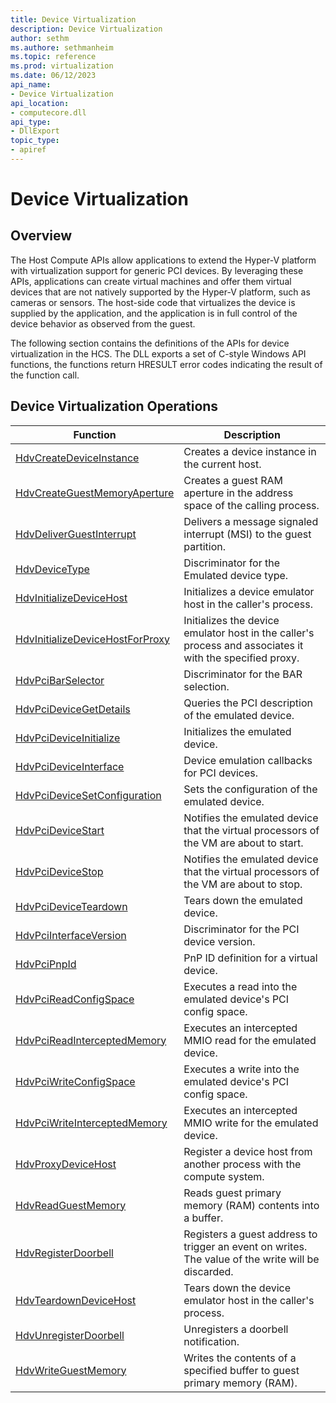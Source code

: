 ```yaml
---
title: Device Virtualization
description: Device Virtualization
author: sethm
ms.authore: sethmanheim
ms.topic: reference
ms.prod: virtualization
ms.date: 06/12/2023
api_name:
- Device Virtualization
api_location:
- computecore.dll
api_type:
- DllExport
topic_type: 
- apiref
---
```

# Device Virtualization

## Overview

The Host Compute APIs allow applications to extend the Hyper-V platform with virtualization support for generic PCI devices. By leveraging these APIs, applications can create virtual machines and offer them virtual devices that are not natively supported by the Hyper-V platform, such as cameras or sensors. The host-side code that virtualizes the device is supplied by the application, and the application is in full control of the device behavior as observed from the guest.

The following section contains the definitions of the APIs for device virtualization in the HCS. The DLL exports a set of C-style Windows API functions, the functions return HRESULT error codes indicating the result of the function call.

## Device Virtualization Operations

|Function   |Description|
|---|---|
|[HdvCreateDeviceInstance](HdvCreateDeviceInstance.md)|Creates a device instance in the current host.|
|[HdvCreateGuestMemoryAperture](./HdvCreateGuestMemoryAperture.md)|Creates a guest RAM aperture in the address space of the calling process.|
|[HdvDeliverGuestInterrupt](./HdvDeliverGuestInterrupt.md)|Delivers a message signaled interrupt (MSI) to the guest partition.|
|[HdvDeviceType](HdvDeviceType.md)|Discriminator for the Emulated device type.|
|[HdvInitializeDeviceHost](HdvInitializeDeviceHost.md)|Initializes a device emulator host in the caller's process.|
|[HdvInitializeDeviceHostForProxy](HdvInitializeDeviceHostForProxy.md)|Initializes the device emulator host in the caller's process and associates it with the specified proxy.|
|[HdvPciBarSelector](HdvPciBarSelector.md)|Discriminator for the BAR selection.|
|[HdvPciDeviceGetDetails](HdvPciDeviceGetDetails.md)|Queries the PCI description of the emulated device.|
|[HdvPciDeviceInitialize](HdvPciDeviceInitialize.md)|Initializes the emulated device.|
|[HdvPciDeviceInterface](HdvPciDeviceInterface.md)|Device emulation callbacks for PCI devices.|
|[HdvPciDeviceSetConfiguration](HdvPciDeviceSetConfiguration.md)|Sets the configuration of the emulated device.|
|[HdvPciDeviceStart](HdvPciDeviceStart.md)|Notifies the emulated device that the virtual processors of the VM are about to start.|
|[HdvPciDeviceStop](HdvPciDeviceStop.md)|Notifies the emulated device that the virtual processors of the VM are about to stop.|
|[HdvPciDeviceTeardown](HdvPciDeviceTeardown.md)|Tears down the emulated device.|
|[HdvPciInterfaceVersion](HdvPciInterfaceVersion.md)|Discriminator for the PCI device version.|
|[HdvPciPnpId](HdvPciPnpId.md)|PnP ID definition for a virtual device.|
|[HdvPciReadConfigSpace](HdvPciReadConfigSpace.md)|Executes a read into the emulated device's PCI config space.|
|[HdvPciReadInterceptedMemory](HdvPciReadInterceptedMemory.md)|Executes an intercepted MMIO read for the emulated device.|
|[HdvPciWriteConfigSpace](HdvPciWriteConfigSpace.md)|Executes a write into the emulated device's PCI config space.|
|[HdvPciWriteInterceptedMemory](HdvPciWriteInterceptedMemory.md)|Executes an intercepted MMIO write for the emulated device.|
|[HdvProxyDeviceHost](HdvProxyDeviceHost.md)|Register a device host from another process with the compute system.|
|[HdvReadGuestMemory](./HdvReadGuestMemory.md)|Reads guest primary memory (RAM) contents into a buffer.|
|[HdvRegisterDoorbell](HdvRegisterDoorbell.md)|Registers a guest address to trigger an event on writes. The value of the write will be discarded.|
|[HdvTeardownDeviceHost](./HdvTeardownDeviceHost.md)|Tears down the device emulator host in the caller's process.|
|[HdvUnregisterDoorbell](HdvUnregisterDoorbell.md)|Unregisters a doorbell notification.|
|[HdvWriteGuestMemory](./HdvWriteGuestMemory.md)|Writes the contents of a specified buffer to guest primary memory (RAM).|
